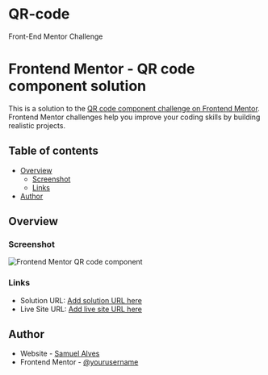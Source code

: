 # QR-code
Front-End Mentor Challenge

# Frontend Mentor - QR code component solution

This is a solution to the [QR code component challenge on Frontend Mentor](https://www.frontendmentor.io/challenges/qr-code-component-iux_sIO_H). Frontend Mentor challenges help you improve your coding skills by building realistic projects. 

## Table of contents

- [Overview](#overview)
  - [Screenshot](#screenshot)
  - [Links](#links)
- [Author](#author)

## Overview

### Screenshot


![ Frontend Mentor QR code component](https://user-images.githubusercontent.com/108770895/214184873-ea1327b5-2c4e-4a09-9c09-e2f53aa5d371.png)

### Links

- Solution URL: [Add solution URL here](https://your-solution-url.com)
- Live Site URL: [Add live site URL here](https://your-live-site-url.com)

## Author

- Website - [Samuel Alves](https://www.your-site.com)
- Frontend Mentor - [@yourusername](https://www.frontendmentor.io/profile/yourusername)

